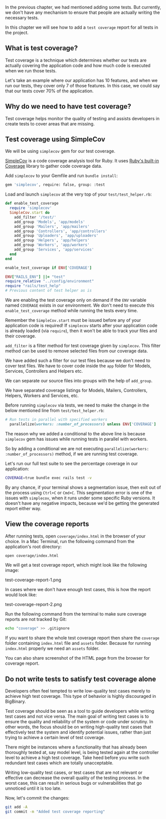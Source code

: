 In the previous chapter, we had mentioned adding some tests. But currently, we
don't have any mechanism to ensure that people are actually writing the
necessary tests.

In this chapter we will see how to add a `test coverage` report for all tests in
the project.

## What is test coverage?

Test coverage is a technique which determines whether our tests are actually
covering the application code and how much code is executed when we run those
tests.

Let's take an example where our application has 10 features, and when we run our
tests, they cover only 7 of those features. In this case, we could say that our
tests cover 70% of the application.

## Why do we need to have test coverage?

Test coverage helps monitor the quality of testing and assists developers in
create tests to cover areas that are missing.

## Test coverage using SimpleCov

We will be using `simplecov` gem for our test coverage.

[SimpleCov](https://github.com/simplecov-ruby/simplecov) is a code coverage
analysis tool for Ruby. It uses
[Ruby's built-in Coverage](https://ruby-doc.org/3.2.2/exts/coverage/Coverage.html)
library to gather code coverage data.

Add `simplecov` to your Gemfile and run `bundle install`:

```bash
gem 'simplecov', require: false, group: :test
```

Load and launch `simplecov` at the very top of your `test/test_helper.rb`:

```ruby
def enable_test_coverage
  require 'simplecov'
  SimpleCov.start do
    add_filter '/test/'
    add_group 'Models', 'app/models'
    add_group 'Mailers', 'app/mailers'
    add_group 'Controllers', 'app/controllers'
    add_group 'Uploaders', 'app/uploaders'
    add_group 'Helpers', 'app/helpers'
    add_group 'Workers', 'app/workers'
    add_group 'Services', 'app/services'
  end
end

enable_test_coverage if ENV['COVERAGE']

ENV["RAILS_ENV"] ||= "test"
require_relative "../config/environment"
require "rails/test_help"
# Previous content of test helper as is
```

We are enabling the test coverage only on demand if the `ENV` variable named
`COVERAGE` exists in our environment. We don't need to execute this
`enable_test_coverage` method while running the tests every time.

Remember the `SimpleCov.start` must be issued before any of your application
code is required! If `simplecov` starts after your application code is already
loaded (via `require`), then it won't be able to track your files and their
coverage.

`add_filter` is a filter method for test coverage given by `simplecov`. This
filter method can be used to remove selected files from our coverage data.

We have added such a filter for our test files because we don't need to cover
test files. We have to cover code inside the `app` folder for Models, Services,
Controllers and Helpers etc.

We can separate our source files into groups with the help of `add_group`.

We have separated coverage listings for Models, Mailers, Controllers, Helpers,
Workers and Services, etc.

Before running `simplecov` via tests, we need to make the change in the below
mentioned line from `test/test_helper.rb`:

```ruby
# Run tests in parallel with specified workers
  parallelize(workers: :number_of_processors) unless ENV['COVERAGE']
```

The reason why we added a conditional to the above line is because `simplecov`
gem has issues while running tests in parallel with workers.

So by adding a conditional we are not executing
`parallelize(workers: :number_of_processors)` method, if we are running test
coverage.

Let's run our full test suite to see the percentage coverage in our application:

```bash
COVERAGE=true bundle exec rails test -v
```

By any chance, if your terminal shows a segmentation issue, then exit out of the
process using `Ctrl+C` or `Cmd+C`. This segmentation error is one of the issues
with `simplecov`, when it runs under some specific Ruby versions. It doesn't
have any negative impacts, because we'd be getting the generated report either
way.

## View the coverage reports

After running tests, open `coverage/index.html` in the browser of your choice.
In a Mac Terminal, run the following command from the application's root
directory:

```bash
open coverage/index.html
```

We will get a test coverage report, which might look like the following image:

<image>test-coverage-report-1.png</image>

In cases where we don't have enough test cases, this is how the report would
look like:

<image>test-coverage-report-2.png</image>

Run the following command from the terminal to make sure coverage reports are
not tracked by Git:

```bash
echo "coverage" >> .gitignore
```

If you want to share the whole test coverage report then share the `coverage`
folder containing `index.html` file and `assets` folder. Because for running
`index.html` properly we need an `assets` folder.

You can also share screenshot of the HTML page from the browser for coverage
report.

## Do not write tests to satisfy test coverage alone

Developers often feel tempted to write low-quality test cases merely to achieve
high test coverage. This type of behavior is highly discouraged in BigBinary.

Test coverage should be seen as a tool to guide developers while writing test
cases and not vice versa. The main goal of writing test cases is to ensure the
quality and reliability of the system or code under scrutiny. In other words,
the focus should be on writing high-quality test cases that effectively test the
system and identify potential issues, rather than just trying to achieve a
certain level of test coverage.

There might be instances where a functionality that has already been thoroughly
tested at, say model level, is being tested again at the controller level to
achieve a high test coverage. Take heed before you write such redundant test
cases which are totally unacceptable.

Writing low-quality test cases, or test cases that are not relevant or effective
can decrease the overall quality of the testing process. In the worst case, this
can result in serious bugs or vulnerabilities that go unnoticed until it is too
late.

Now, let's commit the changes:

```bash
git add -A
git commit -m "Added test coverage reporting"
```
